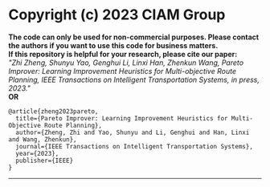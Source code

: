 # Copyright (c) 2023 CIAM Group
**The code can only be used for non-commercial purposes. Please contact the authors if you want to use this code for business matters.**  
**If this repository is helpful for your research, please cite our paper:<br />**
*"Zhi Zheng, Shunyu Yao, Genghui Li, Linxi Han, Zhenkun Wang, Pareto Improver: Learning Improvement Heuristics for Multi-objective Route Planning, IEEE Transactions on Intelligent Transportation Systems, in press, 2023."<br />*
**OR**
```
@article{zheng2023pareto,
  title={Pareto Improver: Learning Improvement Heuristics for Multi-Objective Route Planning},
  author={Zheng, Zhi and Yao, Shunyu and Li, Genghui and Han, Linxi and Wang, Zhenkun},
  journal={IEEE Transactions on Intelligent Transportation Systems},
  year={2023},
  publisher={IEEE}
}
```
****

